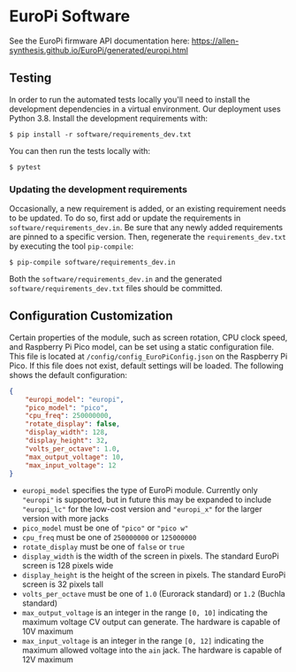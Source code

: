 # EuroPi Software

See the EuroPi firmware API documentation here: https://allen-synthesis.github.io/EuroPi/generated/europi.html

## Testing

In order to run the automated tests locally you'll need to install the development dependencies in a virtual
environment. Our deployment uses Python 3.8. Install the development requirements with:

```console
$ pip install -r software/requirements_dev.txt
```

You can then run the tests locally with:

 ```console
 $ pytest
 ```

 ### Updating the development requirements

Occasionally, a new requirement is added, or an existing requirement needs to be updated. To do so, first add or update
the requirements in ``software/requirements_dev.in``. Be sure that any newly added requirements are pinned to a specific
version. Then, regenerate the ``requirements_dev.txt`` by executing the tool ``pip-compile``:

```console
$ pip-compile software/requirements_dev.in
```

Both the ``software/requirements_dev.in`` and the generated ``software/requirements_dev.txt`` files should be committed.

## Configuration Customization

Certain properties of the module, such as screen rotation, CPU clock speed, and Raspberry Pi Pico model, can be
set using a static configuration file.  This file is located at `/config/config_EuroPiConfig.json` on the
Raspberry Pi Pico. If this file does not exist, default settings will be loaded.  The following shows the
default configuration:
```json
{
    "europi_model": "europi",
    "pico_model": "pico",
    "cpu_freq": 250000000,
    "rotate_display": false,
    "display_width": 128,
    "display_height": 32,
    "volts_per_octave": 1.0,
    "max_output_voltage": 10,
    "max_input_voltage": 12
}
```

- `europi_model` specifies the type of EuroPi module. Currently only `"europi"` is supported, but in future this
  may be expanded to include `"europi_lc"` for the low-cost version and `"europi_x"` for the larger version with
  more jacks
- `pico_model` must be one of `"pico"` or `"pico w"`
- `cpu_freq` must be one of `250000000` or `125000000`
- `rotate_display` must be one of `false` or `true`
- `display_width` is the width of the screen in pixels. The standard EuroPi screen is 128 pixels wide
- `display_height` is the height of the screen in pixels. The standard EuroPi screen is 32 pixels tall
- `volts_per_octave` must be one of `1.0` (Eurorack standard) or `1.2` (Buchla standard)
- `max_output_voltage` is an integer in the range `[0, 10]` indicating the maximum voltage CV output can generate.
  The hardware is capable of 10V maximum
- `max_input_voltage` is an integer in the range `[0, 12]` indicating the maximum allowed voltage into the `ain` jack.
  The hardware is capable of 12V maximum
